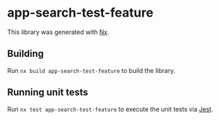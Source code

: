 # app-search-test-feature

This library was generated with [Nx](https://nx.dev).

## Building

Run `nx build app-search-test-feature` to build the library.

## Running unit tests

Run `nx test app-search-test-feature` to execute the unit tests via [Jest](https://jestjs.io).
